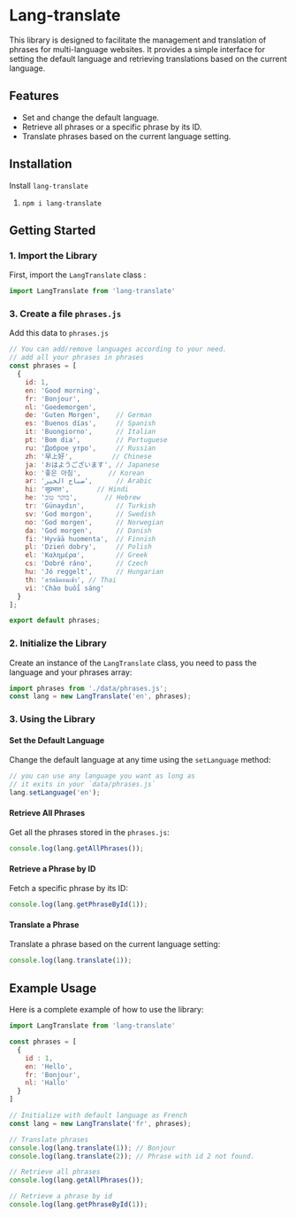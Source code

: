 # Lang-translate

This library is designed to facilitate the management and translation of phrases for multi-language websites.
It provides a simple interface for setting the default language and  retrieving translations based on the current language.

## Features

- Set and change the default language.
- Retrieve all phrases or a specific phrase by its ID.
- Translate phrases based on the current language setting.

## Installation

Install `lang-translate`

1. `npm i lang-translate`

## Getting Started

### 1. Import the Library

First, import the `LangTranslate` class :

```javascript
import LangTranslate from 'lang-translate'
```

### 3. Create a file `phrases.js`

Add this data to `phrases.js`

```javascript
// You can add/remove languages according to your need.
// add all your phrases in phrases
const phrases = [
  {
    id: 1,
    en: 'Good morning',
    fr: 'Bonjour',
    nl: 'Goedemorgen',
    de: 'Guten Morgen',    // German
    es: 'Buenos días',     // Spanish
    it: 'Buongiorno',      // Italian
    pt: 'Bom dia',         // Portuguese
    ru: 'Доброе утро',     // Russian
    zh: '早上好',          // Chinese
    ja: 'おはようございます', // Japanese
    ko: '좋은 아침',       // Korean
    ar: 'صباح الخير',      // Arabic
    hi: 'सुप्रभात',       // Hindi
    he: 'בוקר טוב',       // Hebrew
    tr: 'Günaydın',        // Turkish
    sv: 'God morgon',      // Swedish
    no: 'God morgen',      // Norwegian
    da: 'God morgen',      // Danish
    fi: 'Hyvää huomenta',  // Finnish
    pl: 'Dzień dobry',     // Polish
    el: 'Καλημέρα',        // Greek
    cs: 'Dobré ráno',      // Czech
    hu: 'Jó reggelt',      // Hungarian
    th: 'สวัสดีตอนเช้า', // Thai
    vi: 'Chào buổi sáng'  
  }
];

export default phrases;
```

### 2. Initialize the Library

Create an instance of the `LangTranslate` class, you need to pass the language  and your phrases array:

```javascript
import phrases from './data/phrases.js';
const lang = new LangTranslate('en', phrases);
```

### 3. Using the Library

#### Set the Default Language

Change the default language at any time using the `setLanguage` method:

```javascript
// you can use any language you want as long as
// it exits in your `data/phrases.js`
lang.setLanguage('en'); 
```

#### Retrieve All Phrases

Get all the phrases stored in the `phrases.js`:

```javascript
console.log(lang.getAllPhrases());
```

#### Retrieve a Phrase by ID

Fetch a specific phrase by its ID:

```javascript
console.log(lang.getPhraseById(1)); 
```

#### Translate a Phrase

Translate a phrase based on the current language setting:

```javascript
console.log(lang.translate(1)); 
```

## Example Usage

Here is a complete example of how to use the library:

```javascript
import LangTranslate from 'lang-translate'

const phrases = [
  {
    id : 1,
    en: 'Hello',
    fr: 'Bonjour',
    nl: 'Hallo'
  }
]

// Initialize with default language as French
const lang = new LangTranslate('fr', phrases);

// Translate phrases
console.log(lang.translate(1)); // Bonjour
console.log(lang.translate(2)); // Phrase with id 2 not found.

// Retrieve all phrases
console.log(lang.getAllPhrases());

// Retrieve a phrase by id
console.log(lang.getPhraseById(1)); 
```

